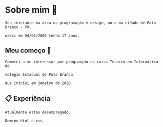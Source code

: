 # Sobre mim 👦
```
Sou iniciante na área da programação e design, moro na cidade de Pato Branco - PR,

nasci em 04/05/2005 tenho 17 anos.
```
## Meu começo 🚀
```
Comecei a me interessar por programção no curso Técnico em Informática do 

colégio Estadual de Pato Branco, 

que iniciei em janeiro de 2020.

```
## 📋 Experiência
```
Atualmente estou desempregado.

Domino Html e css.
```
